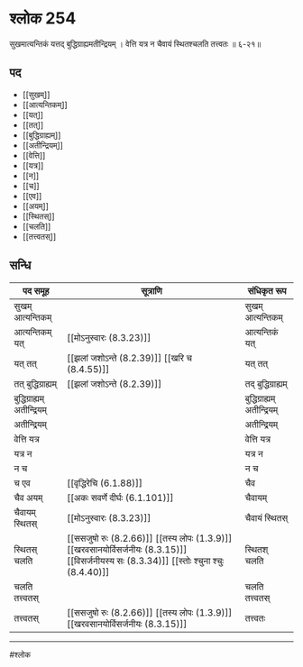 # श्लोक 254

सुखमात्यन्तिकं यत्तद् बुद्धिग्राह्यमतीन्द्रियम् ।
वेत्ति यत्र न चैवायं स्थितश्चलति तत्त्वतः ॥ ६-२१॥


## पद 

- [[सुखम्]]
- [[आत्यन्तिकम्]]
- [[यत्]]
- [[तत्]]
- [[बुद्धिग्राह्यम्]]
- [[अतीन्द्रियम्]]
- [[वेत्ति]]
- [[यत्र]]
- [[न]]
- [[च]]
- [[एव]]
- [[अयम्]]
- [[स्थितस्]]
- [[चलति]]
- [[तत्त्वतस्]]

## सन्धि

| पद समूह | सूत्राणि | संधिकृत रूप |
| ----- | ----- | ----- |
| सुखम् आत्यन्तिकम् |  | सुखम् आत्यन्तिकम् |
| आत्यन्तिकम् यत् |  [[मोऽनुस्वारः (8.3.23)]] | आत्यन्तिकं यत् |
| यत् तत् |  [[झलां जशोऽन्ते (8.2.39)]] [[खरि च (8.4.55)]] | यत् तत् |
| तत् बुद्धिग्राह्यम् |  [[झलां जशोऽन्ते (8.2.39)]] | तद् बुद्धिग्राह्यम् |
| बुद्धिग्राह्यम् अतीन्द्रियम् |  | बुद्धिग्राह्यम् अतीन्द्रियम् |
| अतीन्द्रियम् |  | अतीन्द्रियम् |
| वेत्ति यत्र |  | वेत्ति यत्र |
| यत्र न |  | यत्र न |
| न च |  | न च |
| च एव |  [[वृद्धिरेचि (6.1.88)]] | चैव |
| चैव अयम् |  [[अकः सवर्णे दीर्घः (6.1.101)]] | चैवायम् |
| चैवायम् स्थितस् |  [[मोऽनुस्वारः (8.3.23)]] | चैवायं स्थितस् |
| स्थितस् चलति |  [[ससजुषो रुः (8.2.66)]] [[तस्य लोपः (1.3.9)]] [[खरवसानयोर्विसर्जनीयः (8.3.15)]] [[विसर्जनीयस्य सः (8.3.34)]] [[स्तोः श्चुना श्चुः (8.4.40)]] | स्थितश् चलति |
| चलति तत्त्वतस् |  | चलति तत्त्वतस् |
| तत्त्वतस् |  [[ससजुषो रुः (8.2.66)]] [[तस्य लोपः (1.3.9)]] [[खरवसानयोर्विसर्जनीयः (8.3.15)]] | तत्त्वतः |


---

#श्लोक